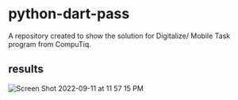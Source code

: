 # python-dart-pass
A repository created to show the solution for Digitalize/ Mobile Task program from CompuTiq.

## results
![Screen Shot 2022-09-11 at 11 57 15 PM](https://user-images.githubusercontent.com/49718645/189548860-5d20aca9-8dc1-4114-b6da-645caa85b788.png)
